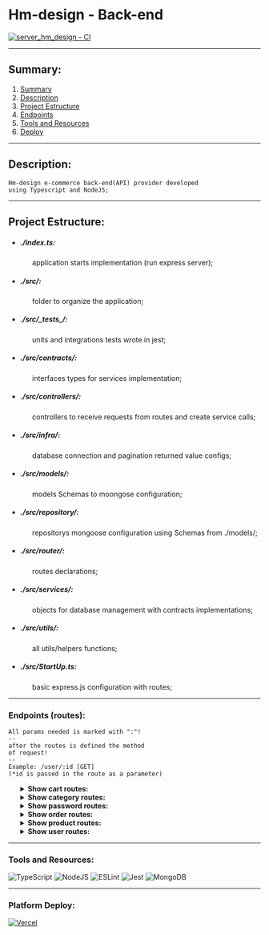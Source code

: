 # Hm-design - Back-end

[![server_hm_design - CI](https://github.com/hernandemonteiro/server_hm_design/actions/workflows/ci.preview.yml/badge.svg)](https://github.com/hernandemonteiro/server_hm_design/actions/workflows/ci.preview.yml)

<hr>

<div id="summary">

## Summary:

<ol>
<li><a href="#summary">Summary</a></li>
<li><a href="#description">Description</a></li>
<li><a href="#projectEstructure">Project Estructure</a></li>
<li><a href="#endpoints">Endpoints</a></li>
<li><a href="#resources">Tools and Resources</a></li>
<li><a href="#deploy">Deploy</a></li>
</ol>
</div>
<hr>
<div id="description">

## Description:

    Hm-design e-commerce back-end(API) provider developed
    using Typescript and NodeJS;

</div>
<hr>
<div id="projectEstructure">

## Project Estructure:

<ul>

<li><h5>./index.ts:</h5></li>

<ul>
 application starts implementation (run express server);
</ul>

<li><h5>./src/:</h5></li>

<ul>
folder to organize the application;
</ul>

<li><h5>./src/_tests_/:</h5></li>

<ul>
units and integrations tests wrote in jest;
</ul>

<li><h5>./src/contracts/:</h5></li>

<ul>
interfaces types for services implementation;
</ul>

<li><h5>./src/controllers/:</h5></li>

<ul>
controllers to receive requests from routes and create service calls;
</ul>

<li><h5>./src/infra/:</h5></li>

<ul>
database connection and pagination returned value configs;
</ul>

<li><h5>./src/models/:</h5></li>

<ul>
models Schemas to moongose configuration;
</ul>

<li><h5>./src/repository/:</h5></li>

<ul>
repositorys mongoose configuration using Schemas from ./models/;
</ul>

<li><h5>./src/router/:</h5></li>

<ul>
routes declarations;
</ul>

<li><h5>./src/services/:</h5></li>

<ul>
objects for database management with contracts implementations;
</ul>

<li><h5>./src/utils/:</h5></li>

<ul>
all utils/helpers functions;
</ul>

<li><h5>./src/StartUp.ts:</h5></li>

<ul>
basic express.js configuration with routes;
</ul>

</ul>

</div>
<hr>
<div id="endpoints">

### Endpoints (routes):

    All params needed is marked with ":"!
    --
    after the routes is defined the method
    of request!
    --
    Example: /user/:id [GET]
    (*id is passed in the route as a parameter)

<ul>
<details>
<summary><b>Show cart routes:</b></summary>
<br>
        <ul>
            <li><b>/cart </b>[GET]:</li>
            - find all products in cart
            <br><br>
            <li><b>/cart/:page/:qtd </b>[GET]:</li>
            - find all products in cart with pagination
            <br><br>
            <li><b>/cart/:id </b>[GET]:</li>
            - find one product by ID
            <br><br>
            <li><b>/cart/register/:user_id/:quantity/:product_id/:product/:unit_price/:total_price/:order_id/:status </b>[PUT]:</li>
            - insert a product in cart
            <br><br>
            <li><b>/cart/:id </b>[DELETE]:</li>
            - delete one product by ID
            <br><br>
            <li><b>/cart/update/:id/:user_id/:quantity/:product_id/:product/:unit_price/:total_price/:status </b>[PUT]:</li>
            - update one product in cart by ID
            <br><br>
        </ul>
</details>
<details>
<summary><b>Show category routes:</b></summary>
<br>
        <ul>
            <li><b>/categorys </b>[GET]:</li>
            - find all categorys
            <br><br>
            <li><b>/categorys/:page/:qtd </b>[GET]:</li>
            - find all categorys with pagination
            <br><br>
            <li><b>/category/register/:category </b>[PUT]:</li>
            - register a category
            <br><br>
            <li><b>/category/:id </b>[DELETE]:</li>
            - delete a category by ID
            <br><br>
            <li><b>/category/update/:id/:category </b>[PUT]:</li>
            - update a category by ID
            <br><br>
        </ul>
</details>
<details>
<summary><b>Show password routes:</b></summary>
<br>
        <ul>
            <li><b>/forgotPassword/:email </b>[POST]:</li>
            - forgot password method to send an email with hash
            <br><br>
            <li><b>/confirmHash/:hash </b>[GET]:</li>
            - confirm the hash to update password
            <br><br>
            <li><b>/updatePassword/:hash/:password </b>[PUT]:</li>
            - update the password
            <br><br>
        </ul>
</details>
<details>
<summary><b>Show order routes:</b></summary>
<br>
        <ul>
            <li><b>/orders </b>[GET]:</li>
            - find all orders
            <br><br>
            <li><b>/order/:page/:qtd </b>[GET]:</li>
            - find all orders with pagination
            <br><br>
            <li><b>/order/:id </b>[GET]:</li>
            - find a order by ID
            <br><br>
            <li><b>/order/register/:user_id/:address/:order_id/:status </b>[PUT]:</li>
            - register a order
            <br><br>
            <li><b>/order/:id </b>[DELETE]:</li>
            - delete a order by ID
            <br><br>
            <li><b>/order/update/:id/:user_id/:address/:order_id/:status </b>[PUT]:</li>
            - update an order by ID
            <br><br>
        </ul>
</details>
<details>
<summary><b>Show product routes:</b></summary>
<br>
        <ul>
            <li><b>/products </b>[GET]:</li>
            - find all products
            <br><br>
            <li><b>/products/:page/:qtd </b>[GET]:</li>
            - find all products with pagination
            <br><br>
            <li><b>/product/:id </b>[GET]:</li>
            - find a products by ID
            <br><br>
            <li><b>/products/category/:category </b>[GET]:</li>
            - find products from category
            <br><br>
            <li><b>/products/search/:search </b>[GET]:</li>
            - find products from search
            <br><br>
            <li><b>/product/delete/:id </b>[DELETE]:</li>
            - delete a product by ID
            <br><br>
            <li><b>/product/register/:name/:price/:images/:description/:category/:options </b>[PUT]:</li>
            - register a product
            <br><br>
            <li><b>/product/update/:id/:name/:price/:images/:description/:status/:options </b>[PUT]:</li>
            - update an product by ID
            <br><br>
        </ul>
</details>
<details>
<summary><b>Show user routes:</b></summary>
<br>
       <ul>
            <li><b>/users </b>[GET]:</li>
            - find all users
            <br><br>
            <li><b>/users/:id </b>[GET]:</li>
            - find a users by ID
            <br><br>
            <li><b>/users/:name/:email/:password/:type </b>[POST]:</li>
            - register a user
            <br><br>
            <li><b>/users/:id </b>[DELETE]:</li>
            - delete a users by ID
            <br><br>
            <li><b>/users/update/:id/:name/:email/:password </b>[PUT]:</li>
            - update an user by ID
            <br><br>
            <li><b>/login/:email/:password </b>[GET]:</li>
            - login method, return a token with user id and type encrypted
            <br><br>
        </ul>
</details>
</ul>
</div>

<hr>
<div id="resources">

### Tools and Resources:

![TypeScript](https://img.shields.io/badge/typescript-%23007ACC.svg?style=for-the-badge&logo=typescript&logoColor=white) ![NodeJS](https://img.shields.io/badge/node.js-6DA55F?style=for-the-badge&logo=node.js&logoColor=white) ![ESLint](https://img.shields.io/badge/ESLint-4B3263?style=for-the-badge&logo=eslint&logoColor=white) ![Jest](https://img.shields.io/badge/-jest-%23C21325?style=for-the-badge&logo=jest&logoColor=white) ![MongoDB](https://img.shields.io/badge/MongoDB-%234ea94b.svg?style=for-the-badge&logo=mongodb&logoColor=white)

</div>
<hr>
<div id="deploy">

### Platform Deploy:

[![Vercel](https://img.shields.io/badge/vercel-%23000000.svg?style=for-the-badge&logo=vercel&logoColor=white)](https://server-two-liart.vercel.app/)

</div>
